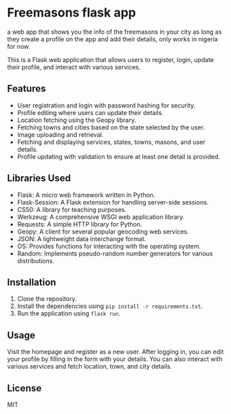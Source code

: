 # Freemasons flask app
a web app that shows you the info of the  freemasons in your city as long as they create a profile on the app and add their details, only works in nigeria for now.


This is a Flask web application that allows users to register, login, update their profile, and interact with various services.

## Features

- User registration and login with password hashing for security.
- Profile editing where users can update their details.
- Location fetching using the Geopy library.
- Fetching towns and cities based on the state selected by the user.
- Image uploading and retrieval.
- Fetching and displaying services, states, towns, masons, and user details.
- Profile updating with validation to ensure at least one detail is provided.

## Libraries Used

- Flask: A micro web framework written in Python.
- Flask-Session: A Flask extension for handling server-side sessions.
- CS50: A library for teaching purposes.
- Werkzeug: A comprehensive WSGI web application library.
- Requests: A simple HTTP library for Python.
- Geopy: A client for several popular geocoding web services.
- JSON: A lightweight data interchange format.
- OS: Provides functions for interacting with the operating system.
- Random: Implements pseudo-random number generators for various distributions.

## Installation

1. Clone the repository.
2. Install the dependencies using `pip install -r requirements.txt`.
3. Run the application using `flask run`.

## Usage

Visit the homepage and register as a new user. After logging in, you can edit your profile by filling in the form with your details. You can also interact with various services and fetch location, town, and city details.


## License

MIT

